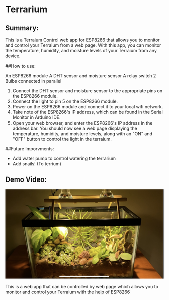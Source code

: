# Terrarium
## Summary:
This is a Terraium Control web app for ESP8266 that allows you to monitor and control your Terraium from a web page. With this app, you can monitor the temperature, humidity, and moisture levels of your Terraium from any device.

##How to use:

An ESP8266 module
A DHT sensor and moisture sensor
A relay switch
2 Bulbs connected in parallel

1. Connect the DHT sensor and moisture sensor to the appropriate pins on the ESP8266 module.
2. Connect the light to pin 5 on the ESP8266 module.
3. Power on the ESP8266 module and connect it to your local wifi network.
4. Take note of the ESP8266's IP address, which can be found in the Serial Monitor in Arduino IDE.
5. Open your web browser, and enter the ESP8266's IP address in the address bar.
You should now see a web page displaying the temperature, humidity, and moisture levels, along with an "ON" and "OFF" button to control the light in the terraium.

##Future Imporvments:
- Add water pump to control watering the terrarium
- Add snails! (To terrium)

## Demo Video:
[![Watch the video](https://github.com/karimjawhar5/Terrarium/blob/main/IMG_2462.jpg?raw=true)](https://youtu.be/xkV4v0WcN7s)

This is a web app that can be controlled by web page which allows you to monitor and control your Terraium with the help of ESP8266

